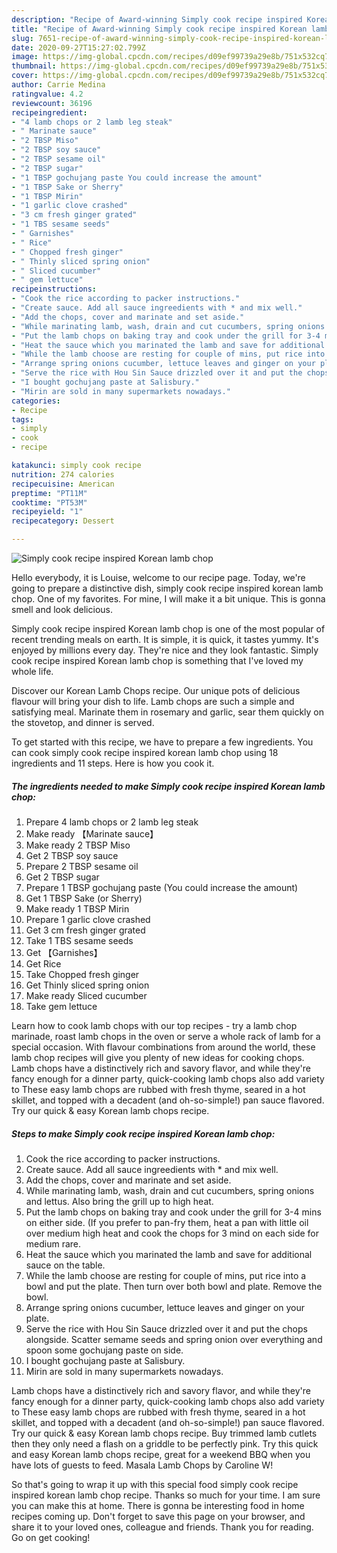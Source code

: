 ```yaml
---
description: "Recipe of Award-winning Simply cook recipe inspired Korean lamb chop"
title: "Recipe of Award-winning Simply cook recipe inspired Korean lamb chop"
slug: 7651-recipe-of-award-winning-simply-cook-recipe-inspired-korean-lamb-chop
date: 2020-09-27T15:27:02.799Z
image: https://img-global.cpcdn.com/recipes/d09ef99739a29e8b/751x532cq70/simply-cook-recipe-inspired-korean-lamb-chop-recipe-main-photo.jpg
thumbnail: https://img-global.cpcdn.com/recipes/d09ef99739a29e8b/751x532cq70/simply-cook-recipe-inspired-korean-lamb-chop-recipe-main-photo.jpg
cover: https://img-global.cpcdn.com/recipes/d09ef99739a29e8b/751x532cq70/simply-cook-recipe-inspired-korean-lamb-chop-recipe-main-photo.jpg
author: Carrie Medina
ratingvalue: 4.2
reviewcount: 36196
recipeingredient:
- "4 lamb chops or 2 lamb leg steak"
- " Marinate sauce"
- "2 TBSP Miso"
- "2 TBSP soy sauce"
- "2 TBSP sesame oil"
- "2 TBSP sugar"
- "1 TBSP gochujang paste You could increase the amount"
- "1 TBSP Sake or Sherry"
- "1 TBSP Mirin"
- "1 garlic clove crashed"
- "3 cm fresh ginger grated"
- "1 TBS sesame seeds"
- " Garnishes"
- " Rice"
- " Chopped fresh ginger"
- " Thinly sliced spring onion"
- " Sliced cucumber"
- " gem lettuce"
recipeinstructions:
- "Cook the rice according to packer instructions."
- "Create sauce. Add all sauce ingreedients with * and mix well."
- "Add the chops, cover and marinate and set aside."
- "While marinating lamb, wash, drain and cut cucumbers, spring onions and lettus. Also bring the grill up to high heat."
- "Put the lamb chops on baking tray and cook under the grill for 3-4 mins on either side. (If you prefer to pan-fry them, heat a pan with little oil over medium high heat and cook the chops for 3 mind on each side for medium rare."
- "Heat the sauce which you marinated the lamb and save for additional sauce on the table."
- "While the lamb choose are resting for couple of mins, put rice into a bowl and put the plate. Then turn over both bowl and plate. Remove the bowl."
- "Arrange spring onions cucumber, lettuce leaves and ginger on your plate."
- "Serve the rice with Hou Sin Sauce drizzled over it and put the chops alongside. Scatter semame seeds and spring onion over everything and spoon some gochujang paste on side."
- "I bought gochujang paste at Salisbury."
- "Mirin are sold in many supermarkets nowadays."
categories:
- Recipe
tags:
- simply
- cook
- recipe

katakunci: simply cook recipe 
nutrition: 274 calories
recipecuisine: American
preptime: "PT11M"
cooktime: "PT53M"
recipeyield: "1"
recipecategory: Dessert

---
```



![Simply cook recipe inspired Korean lamb chop](https://img-global.cpcdn.com/recipes/d09ef99739a29e8b/751x532cq70/simply-cook-recipe-inspired-korean-lamb-chop-recipe-main-photo.jpg)

Hello everybody, it is Louise, welcome to our recipe page. Today, we're going to prepare a distinctive dish, simply cook recipe inspired korean lamb chop. One of my favorites. For mine, I will make it a bit unique. This is gonna smell and look delicious.

Simply cook recipe inspired Korean lamb chop is one of the most popular of recent trending meals on earth. It is simple, it is quick, it tastes yummy. It's enjoyed by millions every day. They're nice and they look fantastic. Simply cook recipe inspired Korean lamb chop is something that I've loved my whole life.

Discover our Korean Lamb Chops recipe. Our unique pots of delicious flavour will bring your dish to life. Lamb chops are such a simple and satisfying meal. Marinate them in rosemary and garlic, sear them quickly on the stovetop, and dinner is served.


To get started with this recipe, we have to prepare a few ingredients. You can cook simply cook recipe inspired korean lamb chop using 18 ingredients and 11 steps. Here is how you cook it.

<!--inarticleads1-->

##### The ingredients needed to make Simply cook recipe inspired Korean lamb chop:

1. Prepare 4 lamb chops or 2 lamb leg steak
1. Make ready  【Marinate sauce】
1. Make ready 2 TBSP Miso
1. Get 2 TBSP soy sauce
1. Prepare 2 TBSP sesame oil
1. Get 2 TBSP sugar
1. Prepare 1 TBSP gochujang paste (You could increase the amount)
1. Get 1 TBSP Sake (or Sherry)
1. Make ready 1 TBSP Mirin
1. Prepare 1 garlic clove crashed
1. Get 3 cm fresh ginger grated
1. Take 1 TBS sesame seeds
1. Get  【Garnishes】
1. Get  Rice
1. Take  Chopped fresh ginger
1. Get  Thinly sliced spring onion
1. Make ready  Sliced cucumber
1. Take  gem lettuce


Learn how to cook lamb chops with our top recipes - try a lamb chop marinade, roast lamb chops in the oven or serve a whole rack of lamb for a special occasion. With flavour combinations from around the world, these lamb chop recipes will give you plenty of new ideas for cooking chops. Lamb chops have a distinctively rich and savory flavor, and while they&#39;re fancy enough for a dinner party, quick-cooking lamb chops also add variety to These easy lamb chops are rubbed with fresh thyme, seared in a hot skillet, and topped with a decadent (and oh-so-simple!) pan sauce flavored. Try our quick &amp; easy Korean lamb chops recipe. 

<!--inarticleads2-->

##### Steps to make Simply cook recipe inspired Korean lamb chop:

1. Cook the rice according to packer instructions.
1. Create sauce. Add all sauce ingreedients with * and mix well.
1. Add the chops, cover and marinate and set aside.
1. While marinating lamb, wash, drain and cut cucumbers, spring onions and lettus. Also bring the grill up to high heat.
1. Put the lamb chops on baking tray and cook under the grill for 3-4 mins on either side. (If you prefer to pan-fry them, heat a pan with little oil over medium high heat and cook the chops for 3 mind on each side for medium rare.
1. Heat the sauce which you marinated the lamb and save for additional sauce on the table.
1. While the lamb choose are resting for couple of mins, put rice into a bowl and put the plate. Then turn over both bowl and plate. Remove the bowl.
1. Arrange spring onions cucumber, lettuce leaves and ginger on your plate.
1. Serve the rice with Hou Sin Sauce drizzled over it and put the chops alongside. Scatter semame seeds and spring onion over everything and spoon some gochujang paste on side.
1. I bought gochujang paste at Salisbury.
1. Mirin are sold in many supermarkets nowadays.


Lamb chops have a distinctively rich and savory flavor, and while they&#39;re fancy enough for a dinner party, quick-cooking lamb chops also add variety to These easy lamb chops are rubbed with fresh thyme, seared in a hot skillet, and topped with a decadent (and oh-so-simple!) pan sauce flavored. Try our quick &amp; easy Korean lamb chops recipe. Buy trimmed lamb cutlets then they only need a flash on a griddle to be perfectly pink. Try this quick and easy Korean lamb chops recipe, great for a weekend BBQ when you have lots of guests to feed. Masala Lamb Chops by Caroline W! 

So that's going to wrap it up with this special food simply cook recipe inspired korean lamb chop recipe. Thanks so much for your time. I am sure you can make this at home. There is gonna be interesting food in home recipes coming up. Don't forget to save this page on your browser, and share it to your loved ones, colleague and friends. Thank you for reading. Go on get cooking!
